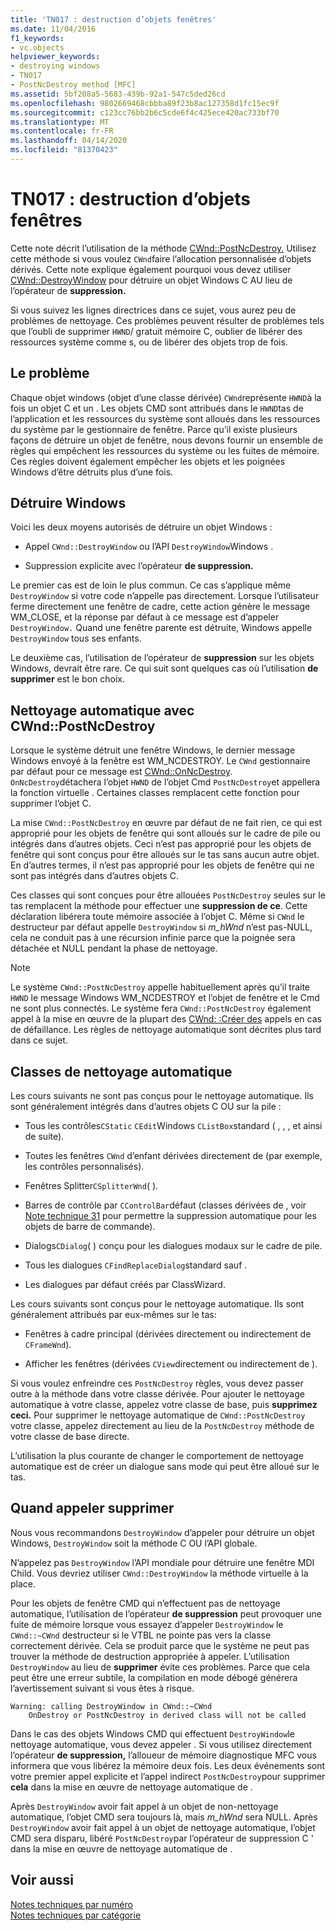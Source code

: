 ```yaml
---
title: 'TN017 : destruction d’objets fenêtres'
ms.date: 11/04/2016
f1_keywords:
- vc.objects
helpviewer_keywords:
- destroying windows
- TN017
- PostNcDestroy method [MFC]
ms.assetid: 5bf208a5-5683-439b-92a1-547c5ded26cd
ms.openlocfilehash: 9802669468cbbba89f23b8ac127358d1fc15ec9f
ms.sourcegitcommit: c123cc76bb2b6c5cde6f4c425ece420ac733bf70
ms.translationtype: MT
ms.contentlocale: fr-FR
ms.lasthandoff: 04/14/2020
ms.locfileid: "81370423"
---
```

# <a name="tn017-destroying-window-objects"></a>TN017 : destruction d’objets fenêtres

Cette note décrit l’utilisation de la méthode [CWnd::PostNcDestroy.](../mfc/reference/cwnd-class.md#postncdestroy) Utilisez cette méthode si vous voulez `CWnd`faire l’allocation personnalisée d’objets dérivés. Cette note explique également pourquoi vous devez utiliser [CWnd::DestroyWindow](../mfc/reference/cwnd-class.md#destroywindow) pour détruire un objet Windows C AU lieu de l’opérateur de **suppression.**

Si vous suivez les lignes directrices dans ce sujet, vous aurez peu de problèmes de nettoyage. Ces problèmes peuvent résulter de problèmes tels que l’oubli de supprimer `HWND`/ gratuit mémoire C, oublier de libérer des ressources système comme s, ou de libérer des objets trop de fois.

## <a name="the-problem"></a>Le problème

Chaque objet windows (objet d’une classe dérivée) `CWnd`représente `HWND`à la fois un objet C et un . Les objets CMD sont attribués dans le `HWND`tas de l’application et les ressources du système sont alloués dans les ressources du système par le gestionnaire de fenêtre. Parce qu’il existe plusieurs façons de détruire un objet de fenêtre, nous devons fournir un ensemble de règles qui empêchent les ressources du système ou les fuites de mémoire. Ces règles doivent également empêcher les objets et les poignées Windows d’être détruits plus d’une fois.

## <a name="destroying-windows"></a>Détruire Windows

Voici les deux moyens autorisés de détruire un objet Windows :

- Appel `CWnd::DestroyWindow` ou l’API `DestroyWindow`Windows .

- Suppression explicite avec l’opérateur **de suppression.**

Le premier cas est de loin le plus commun. Ce cas s’applique même `DestroyWindow` si votre code n’appelle pas directement. Lorsque l’utilisateur ferme directement une fenêtre de cadre, cette action génère le message WM_CLOSE, et la réponse par défaut à ce message est d’appeler `DestroyWindow.` Quand une fenêtre parente est détruite, Windows appelle `DestroyWindow` tous ses enfants.

Le deuxième cas, l’utilisation de l’opérateur de **suppression** sur les objets Windows, devrait être rare. Ce qui suit sont quelques cas où l’utilisation **de supprimer** est le bon choix.

## <a name="auto-cleanup-with-cwndpostncdestroy"></a>Nettoyage automatique avec CWnd::PostNcDestroy

Lorsque le système détruit une fenêtre Windows, le dernier message Windows envoyé à la fenêtre est WM_NCDESTROY. Le `CWnd` gestionnaire par défaut pour ce message est [CWnd::OnNcDestroy](../mfc/reference/cwnd-class.md#onncdestroy). `OnNcDestroy`détachera l’objet `HWND` de l’objet Cmd `PostNcDestroy`et appellera la fonction virtuelle . Certaines classes remplacent cette fonction pour supprimer l’objet C.

La mise `CWnd::PostNcDestroy` en œuvre par défaut de ne fait rien, ce qui est approprié pour les objets de fenêtre qui sont alloués sur le cadre de pile ou intégrés dans d’autres objets. Ceci n’est pas approprié pour les objets de fenêtre qui sont conçus pour être alloués sur le tas sans aucun autre objet. En d’autres termes, il n’est pas approprié pour les objets de fenêtre qui ne sont pas intégrés dans d’autres objets C.

Ces classes qui sont conçues pour être allouées `PostNcDestroy` seules sur le tas remplacent la méthode pour effectuer une **suppression de ce**. Cette déclaration libérera toute mémoire associée à l’objet C. Même si `CWnd` le destructeur par défaut appelle `DestroyWindow` si *m_hWnd* n’est pas-NULL, cela ne conduit pas à une récursion infinie parce que la poignée sera détachée et NULL pendant la phase de nettoyage.

> [!NOTE]
> Le système `CWnd::PostNcDestroy` appelle habituellement après qu’il traite `HWND` le message Windows WM_NCDESTROY et l’objet de fenêtre et le Cmd ne sont plus connectés. Le système fera `CWnd::PostNcDestroy` également appel à la mise en œuvre de la plupart des [CWnd: :Créer des](../mfc/reference/cwnd-class.md#create) appels en cas de défaillance. Les règles de nettoyage automatique sont décrites plus tard dans ce sujet.

## <a name="auto-cleanup-classes"></a>Classes de nettoyage automatique

Les cours suivants ne sont pas conçus pour le nettoyage automatique. Ils sont généralement intégrés dans d’autres objets C OU sur la pile :

- Tous les contrôles`CStatic` `CEdit`Windows `CListBox`standard ( , , , et ainsi de suite).

- Toutes les fenêtres `CWnd` d’enfant dérivées directement de (par exemple, les contrôles personnalisés).

- Fenêtres Splitter`CSplitterWnd`( ).

- Barres de contrôle par `CControlBar`défaut (classes dérivées de , voir [Note technique 31](../mfc/tn031-control-bars.md) pour permettre la suppression automatique pour les objets de barre de commande).

- Dialogs`CDialog`( ) conçu pour les dialogues modaux sur le cadre de pile.

- Tous les dialogues `CFindReplaceDialog`standard sauf .

- Les dialogues par défaut créés par ClassWizard.

Les cours suivants sont conçus pour le nettoyage automatique. Ils sont généralement attribués par eux-mêmes sur le tas:

- Fenêtres à cadre principal (dérivées directement ou indirectement de `CFrameWnd`).

- Afficher les fenêtres (dérivées `CView`directement ou indirectement de ).

Si vous voulez enfreindre ces `PostNcDestroy` règles, vous devez passer outre à la méthode dans votre classe dérivée. Pour ajouter le nettoyage automatique à votre classe, appelez votre classe de base, puis **supprimez ceci.** Pour supprimer le nettoyage automatique de `CWnd::PostNcDestroy` votre classe, appelez directement au lieu de la `PostNcDestroy` méthode de votre classe de base directe.

L’utilisation la plus courante de changer le comportement de nettoyage automatique est de créer un dialogue sans mode qui peut être alloué sur le tas.

## <a name="when-to-call-delete"></a>Quand appeler supprimer

Nous vous recommandons `DestroyWindow` d’appeler pour détruire un objet Windows, `DestroyWindow` soit la méthode C OU l’API globale.

N’appelez pas `DestroyWindow` l’API mondiale pour détruire une fenêtre MDI Child. Vous devriez utiliser `CWnd::DestroyWindow` la méthode virtuelle à la place.

Pour les objets de fenêtre CMD qui n’effectuent pas de nettoyage automatique, l’utilisation de l’opérateur **de suppression** peut provoquer une fuite de mémoire lorsque vous essayez d’appeler `DestroyWindow` le `CWnd::~CWnd` destructeur si le VTBL ne pointe pas vers la classe correctement dérivée. Cela se produit parce que le système ne peut pas trouver la méthode de destruction appropriée à appeler. L’utilisation `DestroyWindow` au lieu de **supprimer** évite ces problèmes. Parce que cela peut être une erreur subtile, la compilation en mode débogé générera l’avertissement suivant si vous êtes à risque.

```
Warning: calling DestroyWindow in CWnd::~CWnd
    OnDestroy or PostNcDestroy in derived class will not be called
```

Dans le cas des objets Windows CMD qui effectuent `DestroyWindow`le nettoyage automatique, vous devez appeler . Si vous utilisez directement l’opérateur **de suppression,** l’alloueur de mémoire diagnostique MFC vous informera que vous libérez la mémoire deux fois. Les deux événements sont votre premier appel explicite et l’appel indirect `PostNcDestroy`pour supprimer **cela** dans la mise en œuvre de nettoyage automatique de .

Après `DestroyWindow` avoir fait appel à un objet de non-nettoyage automatique, l’objet CMD sera toujours là, mais *m_hWnd* sera NULL. Après `DestroyWindow` avoir fait appel à un objet de nettoyage automatique, l’objet CMD sera disparu, libéré `PostNcDestroy`par l’opérateur de suppression C ' dans la mise en œuvre de nettoyage automatique de .

## <a name="see-also"></a>Voir aussi

[Notes techniques par numéro](../mfc/technical-notes-by-number.md)<br/>
[Notes techniques par catégorie](../mfc/technical-notes-by-category.md)
